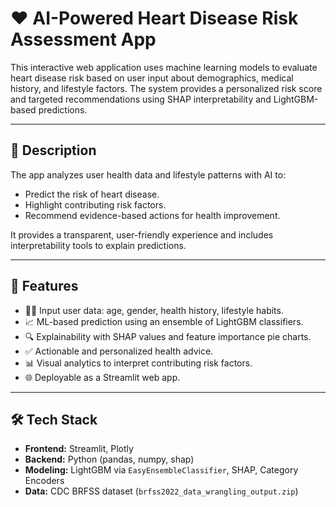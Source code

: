 
# ❤️ AI-Powered Heart Disease Risk Assessment App

This interactive web application uses machine learning models to evaluate heart disease risk based on user input about demographics, medical history, and lifestyle factors. The system provides a personalized risk score and targeted recommendations using SHAP interpretability and LightGBM-based predictions.

---

## 📌 Description

The app analyzes user health data and lifestyle patterns with AI to:
- Predict the risk of heart disease.
- Highlight contributing risk factors.
- Recommend evidence-based actions for health improvement.

It provides a transparent, user-friendly experience and includes interpretability tools to explain predictions.

---

## 🚀 Features

- 🧑‍⚕️ Input user data: age, gender, health history, lifestyle habits.
- 📈 ML-based prediction using an ensemble of LightGBM classifiers.
- 🔍 Explainability with SHAP values and feature importance pie charts.
- ✅ Actionable and personalized health advice.
- 📊 Visual analytics to interpret contributing risk factors.
- 🌐 Deployable as a Streamlit web app.

---

## 🛠️ Tech Stack

- **Frontend:** Streamlit, Plotly
- **Backend:** Python (pandas, numpy, shap)
- **Modeling:** LightGBM via `EasyEnsembleClassifier`, SHAP, Category Encoders
- **Data:** CDC BRFSS dataset (`brfss2022_data_wrangling_output.zip`)
